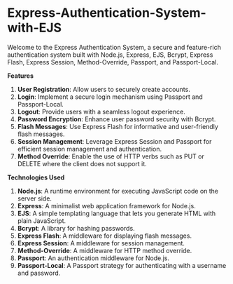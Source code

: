 # Express-Authentication-System-with-EJS
Welcome to the Express Authentication System, a secure and feature-rich authentication system built with Node.js, Express, EJS, Bcrypt, Express Flash, Express Session, Method-Override, Passport, and Passport-Local.

**Features**

1. **User Registration**: Allow users to securely create accounts.
2. **Login**: Implement a secure login mechanism using Passport and Passport-Local.
3. **Logout**: Provide users with a seamless logout experience.
4. **Password Encryption**: Enhance user password security with Bcrypt.
5. **Flash Messages**: Use Express Flash for informative and user-friendly flash messages.
6. **Session Management**: Leverage Express Session and Passport for efficient session management and authentication.
7. **Method Override**: Enable the use of HTTP verbs such as PUT or DELETE where the client does not support it.

**Technologies Used**

1. **Node.js**: A runtime environment for executing JavaScript code on the server side.
2. **Express**: A minimalist web application framework for Node.js.
3. **EJS**: A simple templating language that lets you generate HTML with plain JavaScript.
4. **Bcrypt**: A library for hashing passwords.
5. **Express Flash**: A middleware for displaying flash messages.
6. **Express Session**: A middleware for session management.
7. **Method-Override**: A middleware for HTTP method override.
8. **Passport**: An authentication middleware for Node.js.
9. **Passport-Local**: A Passport strategy for authenticating with a username and password.
